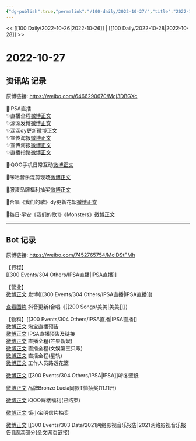 ```yaml
---
{"dg-publish":true,"permalink":"/100-daily/2022-10-27/","title":"2022-10-27"}
---
```



<< [[100 Daily/2022-10-26\|2022-10-26]] | [[100 Daily/2022-10-28\|2022-10-28]] >>

# 2022-10-27

## 资讯站 记录

原博链接: https://weibo.com/6466290670/Mcj3DBGXc

💫IPSA直播  
✨直播全程[微博正文](https://m.weibo.cn/6466290670/4829326703334723)  
✨深深发博[微博正文](https://m.weibo.cn/6466290670/4829139498438560)  
✨深深dy更新[微博正文](https://m.weibo.cn/6466290670/4829159505007283)  
✨宣传海报[微博正文](https://m.weibo.cn/6466290670/4829119592793895)  
✨宣传海报[微博正文](https://m.weibo.cn/6466290670/4829192123845698)  
✨直播指路[微博正文](https://m.weibo.cn/6466290670/4829121194754437)

💫iQOO手机日常互动[微博正文](https://m.weibo.cn/6466290670/4829211770752502)

💫咪咕音乐混剪现场[微博正文](https://m.weibo.cn/6466290670/4829245374728638)

💫服装品牌福利抽奖[微博正文](https://m.weibo.cn/6466290670/4829222093455744)

💫合唱《我们的歌》dy更新花絮[微博正文](https://m.weibo.cn/6466290670/4829192808038408)

💫每日·早安《我们的歌1》《Monsters》[微博正文](https://m.weibo.cn/6466290670/4829099933827088)

---
## Bot 记录

原博链接: https://weibo.com/7452765754/MciDStFMh

【行程】  
[[300 Events/304 Others/IPSA直播\|IPSA直播]]

【营业】  
[微博正文](http://weibo.com/1736988591/Mce0Lwa2J) 发博([[300 Events/304 Others/IPSA直播\|IPSA直播]])

[查看图片](https://wx4.sinaimg.cn/large/0088n2Pggy1h7k7qdvbzmj30qk1bytel.jpg) 抖音更新(合唱《[[200 Songs/美美\|美美]]》)

【物料】[[300 Events/304 Others/IPSA直播\|IPSA直播]]  
[微博正文](http://weibo.com/5887304985/Mc7kcDsP2) 淘宝直播预告  
[微博正文](http://weibo.com/1851789841/Mcdq1froY) IPSA直播预告及链接  
[微博正文](http://weibo.com/1591169702/MchYHa7B7) 直播全程(芒果新娱)  
[微博正文](http://weibo.com/1371117067/MchZJjz7F) 直播全程(文娱第三只眼)  
[微博正文](https://m.weibo.cn/6466290670/4829326703334723) 直播全程(星轨)  
[微博正文](https://m.weibo.cn/1749072691/4829308101854615) 工作人员路透花篮

[微博正文](http://weibo.com/1851789841/McfmRswiV) [[300 Events/304 Others/IPSA\|IPSA]]听冬壁纸

[微博正文](http://weibo.com/6086562071/Mcg6Ztfdf) 品牌Bronze Lucia同款T恤抽奖(11.11开)

[微博正文](https://weibo.com/6378846558/MchmLA9lE) iQOO踩楼福利(已结束)

[微博正文](http://weibo.com/2606197387/Mcigl2Fzs) 饿小宝明信片抽奖

[微博正文](http://weibo.com/2410676227/MceZ4lFp5) [[300 Events/303 Data/2021网络影视音乐报告\|2021网络影视音乐报告]]周深部分(全文[网页链接](https://weibo.cn/sinaurl?u=https%3A%2F%2Fyobang.tencentmusic.com%2Fpdf%2Fwangluoyingshiyinyue2021.pdf))
